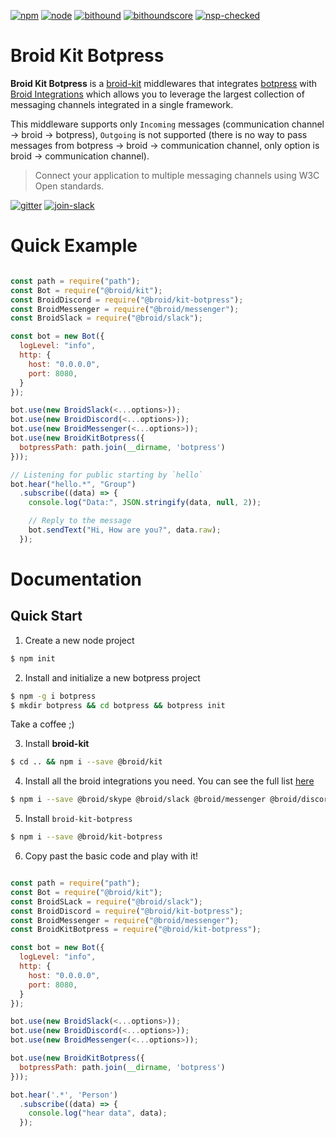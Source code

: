 [npm]:https://img.shields.io/badge/npm-broid-green.svg?style=flat
[npm-url]:https://www.npmjs.com/org/broid

[node]:https://img.shields.io/node/v/@broid/broid-kit-botpress.svg
[node-url]:https://nodejs.org

[tests]:https://img.shields.io/travis/broidHQ/broid-kit-botpress/master.svg
[tests-url]:https://travis-ci.org/broidHQ/broid-kit-botpress

[bithound]:https://img.shields.io/bithound/code/github/broidHQ/broid-kit-botpress.svg
[bithound-url]:https://www.bithound.io/github/broidHQ/broid-kit-botpress

[bithoundscore]:https://www.bithound.io/github/broidHQ/broid-kit-botpress/badges/score.svg
[bithoundscore-url]:https://www.bithound.io/github/broidHQ/broid-kit-botpress

[nsp-checked]:https://img.shields.io/badge/nsp-checked-green.svg?style=flat
[nsp-checked-url]:https://nodesecurity.io

[gitter]:https://badges.gitter.im/broidHQ/broid.svg
[gitter-url]:https://t.broid.ai/c/Blwjlw?utm_source=github-botpress&utm_medium=readme&utm_campaign=top&link=gitter

[join-slack]:https://img.shields.io/badge/chat-on_slack-lightgrey.svg?style=flat
[join-slack-url]:http://slackin.broid.ai/

[![npm][npm]][npm-url]
[![node][node]][node-url]
[![bithound][bithound]][bithound-url]
[![bithoundscore][bithoundscore]][bithoundscore-url]
[![nsp-checked][nsp-checked]][nsp-checked-url]

# Broid Kit Botpress

**Broid Kit Botpress** is a [broid-kit](https://github.com/broidHQ/broid-kit) middlewares that integrates [botpress](https://github.com/botpress/botpress) with [Broid Integrations](https://github.com/broidHQ/integrations/) which allows you to leverage the largest collection of messaging channels integrated in a single framework.

This middleware supports only `Incoming` messages (communication channel -> broid -> botpress), `Outgoing` is not supported (there is no way to pass messages from botpress -> broid -> communication channel, only option is broid -> communication channel).

> Connect your application to multiple messaging channels using W3C Open standards.

[![gitter][gitter]][gitter-url] [![join-slack][join-slack]][join-slack-url]

# Quick Example

```javascript

const path = require("path");
const Bot = require("@broid/kit");
const BroidDiscord = require("@broid/kit-botpress");
const BroidMessenger = require("@broid/messenger");
const BroidSlack = require("@broid/slack");

const bot = new Bot({
  logLevel: "info",
  http: {
    host: "0.0.0.0",
    port: 8080,
  }
});

bot.use(new BroidSlack(<...options>));
bot.use(new BroidDiscord(<...options>));
bot.use(new BroidMessenger(<...options>));
bot.use(new BroidKitBotpress({
  botpressPath: path.join(__dirname, 'botpress')
}));

// Listening for public starting by `hello`
bot.hear("hello.*", "Group")
  .subscribe((data) => {
    console.log("Data:", JSON.stringify(data, null, 2));

    // Reply to the message
    bot.sendText("Hi, How are you?", data.raw);
  });
```

# Documentation

## Quick Start

1. Create a new node project

```bash
$ npm init
```

2. Install and initialize a new botpress project

```bash
$ npm -g i botpress
$ mkdir botpress && cd botpress && botpress init
```
Take a coffee ;)

3. Install **broid-kit**

```bash
$ cd .. && npm i --save @broid/kit
```

4. Install all the broid integrations you need. You can see the full list [here](https://github.com/broidHQ/integrations/)

```bash
$ npm i --save @broid/skype @broid/slack @broid/messenger @broid/discord
```

5. Install `broid-kit-botpress`

```bash
$ npm i --save @broid/kit-botpress
```

6. Copy past the basic code and play with it!

```javascript

const path = require("path");
const Bot = require("@broid/kit");
const BroidSLack = require("@broid/slack");
const BroidDiscord = require("@broid/kit-botpress");
const BroidMessenger = require("@broid/messenger");
const BroidKitBotpress = require("@broid/kit-botpress");

const bot = new Bot({
  logLevel: "info",
  http: {
    host: "0.0.0.0",
    port: 8080,
  }
});

bot.use(new BroidSlack(<...options>));
bot.use(new BroidDiscord(<...options>));
bot.use(new BroidMessenger(<...options>));

bot.use(new BroidKitBotpress({
  botpressPath: path.join(__dirname, 'botpress')
}));

bot.hear('.*', 'Person')
  .subscribe((data) => {
    console.log("hear data", data);
  });
```
